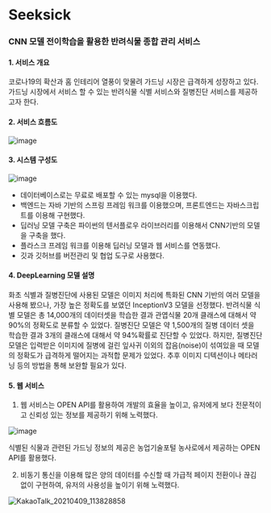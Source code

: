 # Seeksick
### CNN 모델 전이학습을 활용한 반려식물 종합 관리 서비스
#### 1. 서비스 개요
코로나19의 확산과 홈 인테리어 열풍이 맞물려 가드닝 시장은 급격하게 성장하고 있다. 가드닝 시장에서 서비스 할 수 있는 반려식물 식별 서비스와 질병진단 서비스를 제공하고자 한다. 
#### 2. 서비스 흐름도
![image](https://user-images.githubusercontent.com/80523580/114855740-3ed22180-9e21-11eb-949d-81a61c19dcc5.png)
#### 3. 시스템 구성도
![image](https://user-images.githubusercontent.com/80523580/114855844-57dad280-9e21-11eb-9767-2e67c56b7171.png)
 - 데이터베이스로는 무료로 배포할 수 있는 mysql을 이용했다.
 - 백엔드는 자바 기반의 스프링 프레임 워크를 이용했으며, 프론트엔드는 자바스크립트를 이용해 구현했다. 
 - 딥러닝 모델 구축은 파이썬의 텐서플로우 라이브러리를 이용해서 CNN기반의 모델을 구축을 했다. 
 - 플라스크 프레임 워크를 이용해 딥러닝 모델과 웹 서비스를 연동했다. 
 - 깃과 깃허브를 버전관리 및 협업 도구로 사용했다.
#### 4. DeepLearning 모델 설명
화초 식별과 질병진단에 사용된 모델은 이미지 처리에 특화된 CNN 기반의 여러 모델을 사용해 봤으나, 가장 높은 정확도를 보였던 InceptionV3 모델을 선정했다. 반려식물 식별 모델은 총 14,000개의 데이터셋을 학습한 결과 관엽식물 20개 클래스에 대해서 약 90%의 정확도로 분류할 수 있었다. 질병진단 모델은 약 1,500개의 질병 데이터 셋을 학습한 결과 3개의 클래스에 대해서 약 94%확률로 진단할 수 있었다.
하지만, 질병진단 모델은 입력받은 이미지에 질병에 걸린 잎사귀 이외의 잡음(noise)이 섞여있을 때 모델의 정확도가 급격하게 떨어지는 과적합 문제가 있었다. 추후 이미지 디텍션이나 메타러닝 등의 방법을 통해 보완할 필요가 있다.
#### 5. 웹 서비스
1. 웹 서비스는 OPEN API를 활용하여 개발의 효율을 높이고, 유저에게 보다 전문적이고 신뢰성 있는 정보를 제공하기 위해 노력했다.

![image](https://user-images.githubusercontent.com/80523580/114859096-41367a80-9e25-11eb-8ec2-ffbbfc8e39d1.png)

식별된 식물과 관련된 가드닝 정보의 제공은 농업기술포털 농사로에서 제공하는 OPEN API를 활용했다. 


2. 비동기 통신을 이용해 많은 양의 데이터를 수신할 때 가급적 페이지 전환이나 끊김 없이 구현하여, 유저의 사용성을 높이기 위해 노력했다.

![KakaoTalk_20210409_113828858](https://user-images.githubusercontent.com/80523580/114862927-14389680-9e2a-11eb-9d2a-8d06cfe9132a.gif)
